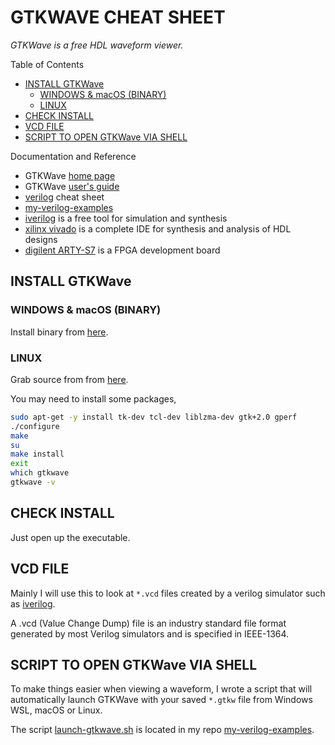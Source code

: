 # GTKWAVE CHEAT SHEET

_GTKWave is a free HDL waveform viewer._

Table of Contents

* [INSTALL GTKWave](https://github.com/JeffDeCola/my-cheat-sheets/tree/master/hardware/tools/simulation/gtkwave-cheat-sheet#install-gtkwave)
  * [WINDOWS & macOS (BINARY)](https://github.com/JeffDeCola/my-cheat-sheets/tree/master/hardware/tools/simulation/gtkwave-cheat-sheet#windows--macos-binary)
  * [LINUX](https://github.com/JeffDeCola/my-cheat-sheets/tree/master/hardware/tools/simulation/gtkwave-cheat-sheet#linux)
* [CHECK INSTALL](https://github.com/JeffDeCola/my-cheat-sheets/tree/master/hardware/tools/simulation/gtkwave-cheat-sheet#check-install)
* [VCD FILE](https://github.com/JeffDeCola/my-cheat-sheets/tree/master/hardware/tools/simulation/gtkwave-cheat-sheet#vcd-file)
* [SCRIPT TO OPEN GTKWave VIA SHELL](https://github.com/JeffDeCola/my-cheat-sheets/tree/master/hardware/tools/simulation/gtkwave-cheat-sheet#script-to-open-gtkwave-via-shell)

Documentation and Reference

* GTKWave
  [home page](http://gtkwave.sourceforge.net/)
* GTKWave
  [user's guide](http://gtkwave.sourceforge.net/gtkwave.pdf)
* [verilog](https://github.com/JeffDeCola/my-cheat-sheets/tree/master/hardware/development/languages/verilog-cheat-sheet)
  cheat sheet
* [my-verilog-examples](https://github.com/JeffDeCola/my-verilog-examples)
* [iverilog](https://github.com/JeffDeCola/my-cheat-sheets/tree/master/hardware/tools/simulation/iverilog-cheat-sheet)
  is a free tool for simulation and synthesis
* [xilinx vivado](https://github.com/JeffDeCola/my-cheat-sheets/tree/master/hardware/tools/synthesis/xilinx-vivado-cheat-sheet)
  is a complete IDE for synthesis and analysis of HDL designs
* [digilent ARTY-S7](https://github.com/JeffDeCola/my-cheat-sheets/tree/master/hardware/development/fpga-development-boards/digilent-arty-s7-cheat-sheet)
  is a FPGA development board

## INSTALL GTKWave

### WINDOWS & macOS (BINARY)

Install binary from
[here](https://sourceforge.net/projects/gtkwave/files/).

### LINUX

Grab source from from
[here](https://sourceforge.net/projects/gtkwave/files/).

You may need to install some packages,

```bash
sudo apt-get -y install tk-dev tcl-dev liblzma-dev gtk+2.0 gperf
./configure
make
su
make install
exit
which gtkwave
gtkwave -v
```

## CHECK INSTALL

Just open up the executable.

## VCD FILE

Mainly I will use this to look at `*.vcd` files created by a verilog simulator
such as
[iverilog](https://github.com/JeffDeCola/my-cheat-sheets/tree/master/hardware/tools/simulation/iverilog-cheat-sheet).

A .vcd (Value Change Dump) file is an industry standard file format
generated by most Verilog simulators and is specified in IEEE-1364.

## SCRIPT TO OPEN GTKWave VIA SHELL

To make things easier when viewing a waveform, I wrote a script that will
automatically launch GTKWave with your saved `*.gtkw` file from Windows WSL,
macOS or Linux.

The script
[launch-gtkwave.sh](https://github.com/JeffDeCola/my-verilog-examples/blob/master/launch-GTKWave-script/launch-gtkwave.sh)
is located in my repo
[my-verilog-examples](https://github.com/JeffDeCola/my-verilog-examples).
